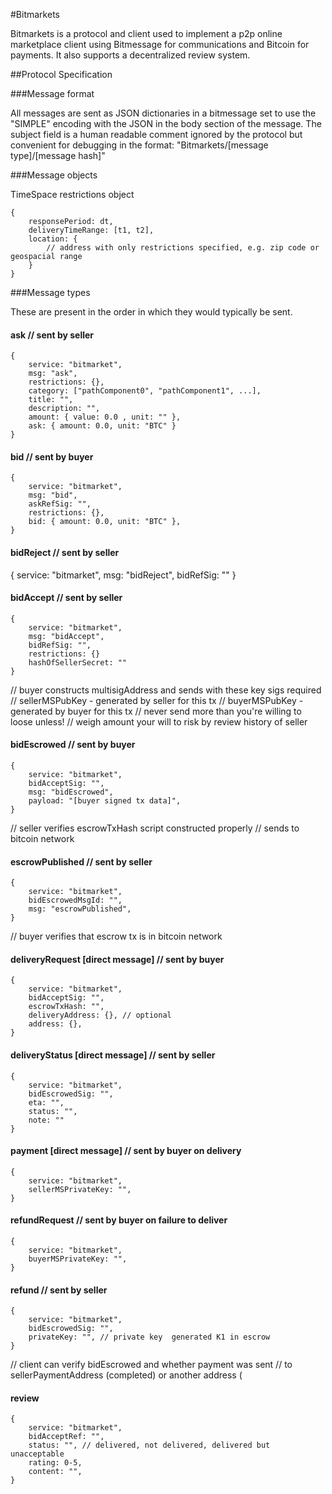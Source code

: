 
#Bitmarkets

Bitmarkets is a protocol and client used to implement a p2p online marketplace client using Bitmessage for communications and Bitcoin for payments. It also supports a decentralized review system.

##Protocol Specification

###Message format

All messages are sent as JSON dictionaries in a bitmessage set to use the "SIMPLE" encoding with the JSON in the body section of the message. The subject field is a human readable comment ignored by the protocol but convenient for debugging in the format: "Bitmarkets/[message type]/[message hash]"


###Message objects

TimeSpace restrictions object

	{
		responsePeriod: dt,
		deliveryTimeRange: [t1, t2],
		location: {
			// address with only restrictions specified, e.g. zip code or geospacial range
		}
	}


###Message types

These are present in the order in which they would typically be sent.

#### ask // sent by seller
	{
		service: "bitmarket",
		msg: "ask",
		restrictions: {},
		category: ["pathComponent0", "pathComponent1", ...],
		title: "",
		description: "",
		amount: { value: 0.0 , unit: "" },
		ask: { amount: 0.0, unit: "BTC" }
	}

#### bid // sent by buyer
	{
		service: "bitmarket",
		msg: "bid",
		askRefSig: "",
		restrictions: {},
		bid: { amount: 0.0, unit: "BTC" },
	}

#### bidReject // sent by seller
{
		service: "bitmarket",
		msg: "bidReject",
		bidRefSig: ""
}

#### bidAccept // sent by seller
	{
		service: "bitmarket",
		msg: "bidAccept",
		bidRefSig: "",
		restrictions: {}
		hashOfSellerSecret: ""
	}

// buyer constructs multisigAddress and sends with these key sigs required 
// sellerMSPubKey - generated by seller for this tx
// buyerMSPubKey - generated by buyer for this tx
// never send more than you're willing to loose unless!
// weigh amount your will to risk by review history of seller

#### bidEscrowed // sent by buyer
	{
		service: "bitmarket",
		bidAcceptSig: "",
		msg: "bidEscrowed",
		payload: "[buyer signed tx data]",
	}

// seller verifies escrowTxHash script constructed properly
// sends to bitcoin network

#### escrowPublished // sent by seller
	{
		service: "bitmarket",
		bidEscrowedMsgId: "",
		msg: "escrowPublished",
	}

// buyer verifies that escrow tx is in bitcoin network

#### deliveryRequest [direct message] // sent by buyer
	{
		service: "bitmarket",
		bidAcceptSig: "",
		escrowTxHash: "",
		deliveryAddress: {}, // optional		
		address: {},
	}

#### deliveryStatus [direct message] // sent by seller
	{
		service: "bitmarket",
		bidEscrowedSig: "",
		eta: "",
		status: "", 
		note: ""
	}
 
#### payment [direct message] // sent by buyer on delivery
	{
		service: "bitmarket",
		sellerMSPrivateKey: "",
	}
 
#### refundRequest // sent by buyer on failure to deliver
	{
		service: "bitmarket",
		buyerMSPrivateKey: "",
	}

#### refund // sent by seller 
	{
		service: "bitmarket",
		bidEscrowedSig: "",
		privateKey: "", // private key  generated K1 in escrow
	}

// client can verify bidEscrowed and whether payment was sent
// to sellerPaymentAddress (completed) or another address (

#### review
	{
		service: "bitmarket",
		bidAcceptRef: "",
		status: "", // delivered, not delivered, delivered but unacceptable
		rating: 0-5,
		content: "",
	}
